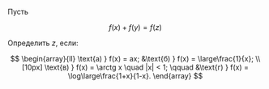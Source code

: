 Пусть

$$ f(x) + f(y) = f(z) $$

Определить $z$, если:

$$
\begin{array}{ll}
	\text{а) } f(x) = ax; &\text{б) } f(x) = \large\frac{1}{x};
    \\[10px]
    \text{в) } f(x) = \arctg x \quad |x| < 1; \qquad &\text{г) } f(x) = \log\large\frac{1+x}{1-x}.
\end{array}
$$